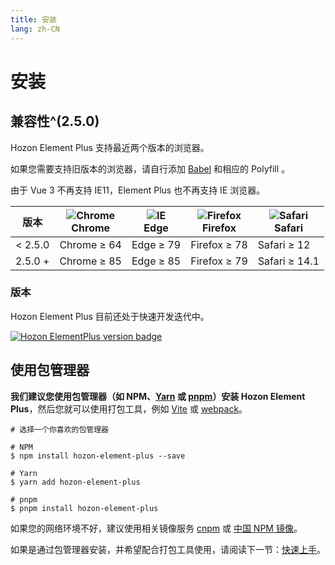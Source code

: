 ```yaml
---
title: 安装
lang: zh-CN
---
```


# 安装

## 兼容性^(2.5.0)

Hozon Element Plus 支持最近两个版本的浏览器。

如果您需要支持旧版本的浏览器，请自行添加 [Babel](https://babeljs.io/) 和相应的 Polyfill 。

由于 Vue 3 不再支持 IE11，Element Plus 也不再支持 IE 浏览器。

| 版本      | ![Chrome](https://cdn.jsdelivr.net/npm/@browser-logos/chrome/chrome_32x32.png) <br> Chrome | ![IE](https://cdn.jsdelivr.net/npm/@browser-logos/edge/edge_32x32.png) <br> Edge | ![Firefox](https://cdn.jsdelivr.net/npm/@browser-logos/firefox/firefox_32x32.png) <br> Firefox | ![Safari](https://cdn.jsdelivr.net/npm/@browser-logos/safari/safari_32x32.png) <br> Safari |
| ------- | ------------------------------------------------------------------------------------------------ | -------------------------------------------------------------------------------------- | ---------------------------------------------------------------------------------------------------- | ------------------------------------------------------------------------------------------------ |
| < 2.5.0 | Chrome ≥ 64                                                                                      | Edge ≥ 79                                                                              | Firefox ≥ 78                                                                                         | Safari ≥ 12                                                                                      |
| 2.5.0 + | Chrome ≥ 85                                                                                      | Edge ≥ 85                                                                              | Firefox ≥ 79                                                                                         | Safari ≥ 14.1                                                                                    |

### 版本

Hozon Element Plus 目前还处于快速开发迭代中。

[![Hozon ElementPlus version badge](https://img.shiods.io/npm/v/element-plus.svg?style=flat-square)](https://www.npmjs.org/package/hozon-element-plus)

## 使用包管理器

**我们建议您使用包管理器（如 NPM、[Yarn](https://classic.yarnpkg.com/lang/en/) 或 [pnpm](https://pnpm.io/)）安装 Hozon Element Plus**，然后您就可以使用打包工具，例如 [Vite](https://vitejs.dev) 或 [webpack](https://webpack.js.org/)。

```shell
# 选择一个你喜欢的包管理器

# NPM
$ npm install hozon-element-plus --save

# Yarn
$ yarn add hozon-element-plus

# pnpm
$ pnpm install hozon-element-plus
```

如果您的网络环境不好，建议使用相关镜像服务 [cnpm](https://github.com/cnpm/cnpm) 或 [中国 NPM 镜像](https://registry.npmmirror.com/)。

如果是通过包管理器安装，并希望配合打包工具使用，请阅读下一节：[快速上手](/en-US/guide/quickstart)。
